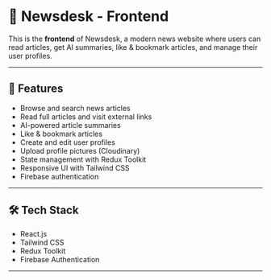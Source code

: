 # 📰 Newsdesk - Frontend

This is the **frontend** of Newsdesk, a modern news website where users can read articles, get AI summaries, like & bookmark articles, and manage their user profiles.

---

## 🚀 Features

- Browse and search news articles
- Read full articles and visit external links
- AI-powered article summaries
- Like & bookmark articles
- Create and edit user profiles
- Upload profile pictures (Cloudinary)
- State management with Redux Toolkit
- Responsive UI with Tailwind CSS
- Firebase authentication

---

## 🛠️ Tech Stack

- React.js  
- Tailwind CSS  
- Redux Toolkit  
- Firebase Authentication  

---